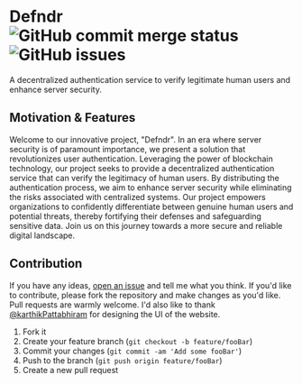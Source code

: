 # Defndr   ![GitHub commit merge status](https://img.shields.io/github/commit-status/CodeDreamer06/Defndr/main/da66681ae0ebfaa0c350fd8f9674006b5bef4a10)&nbsp;  ![GitHub issues](https://img.shields.io/github/issues/CodeDreamer06/Defndr)
A decentralized authentication service to verify legitimate human users and enhance server security.
## Motivation & Features
Welcome to our innovative project, "Defndr". In an era where server security is of paramount importance, we present a solution that revolutionizes user authentication. Leveraging the power of blockchain technology, our project seeks to provide a decentralized authentication service that can verify the legitimacy of human users. By distributing the authentication process, we aim to enhance server security while eliminating the risks associated with centralized systems. Our project empowers organizations to confidently differentiate between genuine human users and potential threats, thereby fortifying their defenses and safeguarding sensitive data. Join us on this journey towards a more secure and reliable digital landscape.

## Contribution
If you have any ideas,   [open an issue](https://github.com/CodeDreamer06/Pixello/issues/new)  and tell me what you think. If you'd like to contribute, please fork the repository and make changes as you'd like. Pull requests are warmly welcome. I'd also like to thank [@karthikPattabhiram](https://github.com/karthikPattabhiram) for designing the UI of the website.
1. Fork it
2. Create your feature branch (`git checkout -b feature/fooBar`)
3. Commit your changes (`git commit -am 'Add some fooBar'`)
4. Push to the branch (`git push origin feature/fooBar`)
5. Create a new pull request